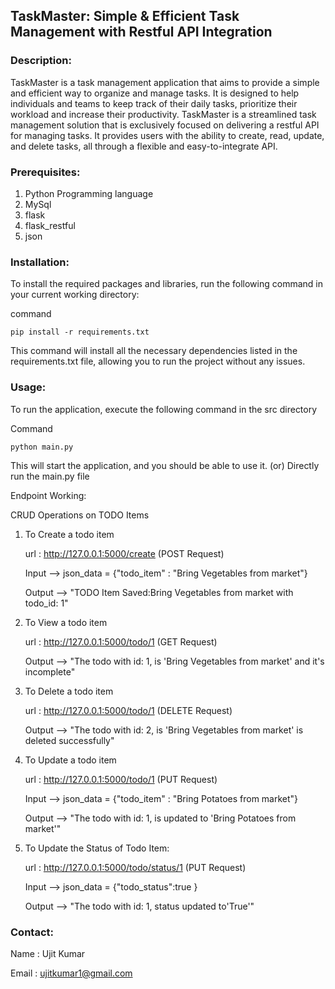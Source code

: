 ## TaskMaster: Simple & Efficient Task Management with Restful API Integration 

### Description:
TaskMaster is a task management application that aims to provide a simple and efficient way to organize and manage tasks. It is designed to help individuals and teams to keep track of their daily tasks, prioritize their workload and increase their productivity. TaskMaster is a streamlined task management solution that is exclusively focused on delivering a restful API for managing tasks. It provides users with the ability to create, read, update, and delete tasks, all through a flexible and easy-to-integrate API.

### Prerequisites:
1. Python Programming language
2. MySql
3. flask
4. flask_restful
5. json

### Installation:
To install the required packages and libraries, run the following command in your current working directory:

command
```
pip install -r requirements.txt
```
This command will install all the necessary dependencies listed in the requirements.txt file, allowing you to run the project without any issues.

### Usage:
To run the application, execute the following command in the src directory

Command

```
python main.py
```

This will start the application, and you should be able to use it. (or) Directly run the main.py file

Endpoint Working:

CRUD Operations on TODO Items
    
1. To Create a todo item
    
    url : http://127.0.0.1:5000/create (POST Request)

    Input --> json_data = {"todo_item" : "Bring Vegetables from market"}
    
    Output --> "TODO Item Saved:Bring Vegetables from market with todo_id: 1"


2. To View a todo item
    
    url : http://127.0.0.1:5000/todo/1 (GET Request)
    
    Output --> "The todo with id: 1, is 'Bring Vegetables from market' and it's incomplete"


3. To Delete a todo item
    
    url : http://127.0.0.1:5000/todo/1 (DELETE Request)
    
    Output --> "The todo with id: 2, is 'Bring Vegetables from market' is deleted successfully"


4. To Update a todo item
    
    url : http://127.0.0.1:5000/todo/1 (PUT Request)

    Input --> json_data = {"todo_item" : "Bring Potatoes from market"}
    
    Output --> "The todo with id: 1, is updated to 'Bring Potatoes from market'"


5. To Update the Status of Todo Item:

    url : http://127.0.0.1:5000/todo/status/1 (PUT Request)

    Input --> json_data = {"todo_status":true }
    
    Output --> "The todo with id: 1, status updated to'True'"


### Contact:
Name : Ujit Kumar

Email : ujitkumar1@gmail.com